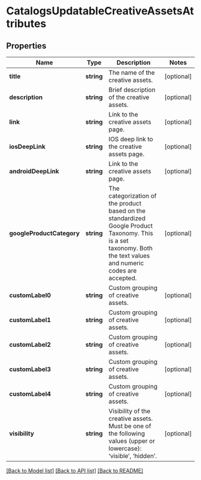 # CatalogsUpdatableCreativeAssetsAttributes

## Properties
Name | Type | Description | Notes
------------ | ------------- | ------------- | -------------
**title** | **string** | The name of the creative assets. | [optional] 
**description** | **string** | Brief description of the creative assets. | [optional] 
**link** | **string** | Link to the creative assets page. | [optional] 
**iosDeepLink** | **string** | IOS deep link to the creative assets page. | [optional] 
**androidDeepLink** | **string** | Link to the creative assets page. | [optional] 
**googleProductCategory** | **string** | The categorization of the product based on the standardized Google Product Taxonomy. This is a set taxonomy. Both the text values and numeric codes are accepted. | [optional] 
**customLabel0** | **string** | Custom grouping of creative assets. | [optional] 
**customLabel1** | **string** | Custom grouping of creative assets. | [optional] 
**customLabel2** | **string** | Custom grouping of creative assets. | [optional] 
**customLabel3** | **string** | Custom grouping of creative assets. | [optional] 
**customLabel4** | **string** | Custom grouping of creative assets. | [optional] 
**visibility** | **string** | Visibility of the creative assets. Must be one of the following values (upper or lowercase): ‘visible’, ‘hidden’. | [optional] 

[[Back to Model list]](../README.md#documentation-for-models) [[Back to API list]](../README.md#documentation-for-api-endpoints) [[Back to README]](../README.md)


